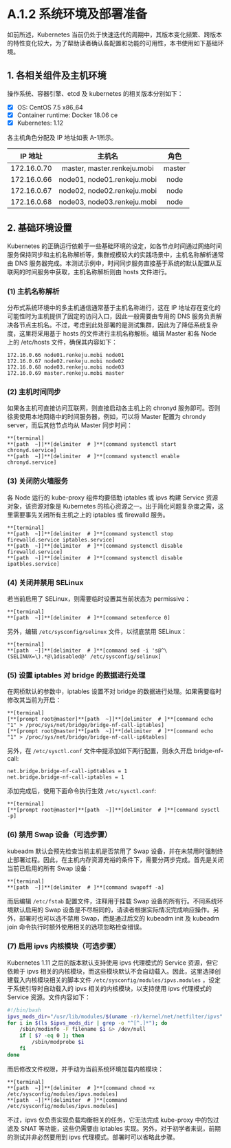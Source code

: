# A.1.2 系统环境及部署准备

如前所述，Kubernetes 当前仍处于快速迭代的周期中，其版本变化频繁、跨版本的特性变化较大，为了帮助读者确认各配置和功能的可用性，本书使用如下基础环境。

## 1. 各相关组件及主机环境

操作系统、容器引擎、etcd 及 kubernetes 的相关版本分别如下：

- [x] OS: CentOS 7.5 x86_64
- [x] Container runtime: Docker 18.06 ce
- [x] Kubernetes: 1.12

各主机角色分配及 IP 地址如表 A-1所示。

|IP 地址|主机名|角色|
|:-:|:-:|:-:|
|172.16.0.70|master, master.renkeju.mobi|master|
|172.16.0.66|node01, node01.renkeju.mobi|node|
|172.16.0.67|node02, node02.renkeju.mobi|node|
|172.16.0.68|node03, node03.renkeju.mobi|node|

## 2. 基础环境设置

Kubernetes 的正确运行依赖于一些基础环境的设定，如各节点时间通过网络时间服务保持同步和主机名称解析等，集群规模较大的实践场景中，主机名称解析通常由 DNS 服务器完成。本测试示例中，时间同步服务直接基于系统的默认配置从互联网的时间服务中获取，主机名称解析则由 hosts 文件进行。

### (1) 主机名称解析

分布式系统环境中的多主机通信通常基于主机名称进行，这在 IP 地址存在变化的可能性时为主机提供了固定的访问入口，因此一般需要由专用的 DNS 服务负责解决各节点主机名。不过，考虑到此处部署的是测试集群，因此为了降低系统复杂度，这里将采用基于 hosts 的文件进行主机名称解析。编辑 Master 和各 Node 上的 /etc/hosts 文件，确保其内容如下：

```none
172.16.0.66 node01.renkeju.mobi node01
172.16.0.67 node02.renkeju.mobi node02
172.16.0.68 node03.renkeju.mobi node03
172.16.0.69 master.renkeju.mobi master
```

### (2) 主机时间同步

如果各主机可直接访问互联网，则直接启动各主机上的 chronyd 服务即可。否则徐奥使用本地网络中的时间服务器，例如，可以将 Master 配置为 chrondy server，而后其他节点均从 Master 同步时间：

```
**[terminal]
**[path  ~]]**[delimiter  # ]**[command systemctl start chronyd.service]
**[path  ~]]**[delimiter  # ]**[command systemctl enable chronyd.service]
```

### (3) 关闭防火墙服务

各 Node 运行的 kube-proxy 组件均要借助 iptables 或 ipvs 构建 Service 资源对象，该资源对象是 Kubernetes 的核心资源之一。出于简化问题复杂度之需，这里需要事先关闭所有主机之上的 iptables 或 firewalld 服务。

```
**[terminal]
**[path  ~]]**[delimiter  # ]**[command systemctl stop firewalld.service iptables.service]
**[path  ~]]**[delimiter  # ]**[command systemctl disable firewalld.service]
**[path  ~]]**[delimiter  # ]**[command systemctl disable ipatbles.service]
```

### (4) 关闭并禁用 SELinux

若当前启用了 SELinux，则需要临时设置其当前状态为 permissive：

```
**[terminal]
**[path  ~]]**[delimiter  # ]**[command setenforce 0]
```

另外，编辑 `/etc/sysconfig/selinux` 文件，以彻底禁用 SELinux：

```
**[terminal]
**[path  ~]]**[delimiter  # ]**[command sed -i 's@^\(SELINUX=\).*@\1disabled@' /etc/sysconfig/selinux]
```

### (5) 设置 iptables 对 bridge 的数据进行处理

在网桥默认的参数中，iptables 设置不对 bridge 的数据进行处理。如果需要临时修改其当前为开启：

```
**[terminal]
[**[prompt root@master]**[path  ~]]**[delimiter  # ]**[command echo "1" > /proc/sys/net/bridge/bridge-nf-call-iptables]
[**[prompt root@master]**[path  ~]]**[delimiter  # ]**[command echo "1" > /proc/sys/net/bridge/bridge-nf-call-ip6tables]
```

另外，在 `/etc/sysctl.conf` 文件中提添加如下两行配置，则永久开启 bridge-nf-call:

```
net.bridge.bridge-nf-call-ip6tables = 1
net.bridge.bridge-nf-call-iptables = 1
```

添加完成后，使用下面命令执行生效 `/etc/sysctl.conf`:

```
**[terminal]
[**[prompt root@master]**[path  ~]]**[delimiter  # ]**[command sysctl -p]
```

### (6) 禁用 Swap 设备（可选步骤）

kubeadm 默认会预先检查当前主机是否禁用了 Swap 设备，并在未禁用时强制终止部署过程。因此，在主机内存资源充裕的条件下，需要分两步完成。首先是关闭当前已启用的所有 Swap 设备：

```
**[terminal]
**[path  ~]]**[delimiter  # ]**[command swapoff -a]
```

而后编辑 `/etc/fstab` 配置文件，注释用于挂载 Swap 设备的所有行。不同系统环境默认启用的 Swap 设备是不尽相同的，请读者根据实际情况完成响应操作。另外，部署时也可以选不禁用 Swap，而是通过后文的 kubeadm init 及 kubeadm join 命令执行时额外使用相关的选项忽略检查错误。

### (7) 启用 ipvs 内核模块（可选步骤）

Kubernetes 1.11 之后的版本默认支持使用 ipvs 代理模式的 Service 资源，但它依赖于 ipvs 相关的内核模块，而这些模块默认不会自动载入。因此，这里选择创建载入内核模块相关的脚本文件 `/etc/sysconfig/modules/ipvs.modules` ，设定于系统引导时自动载入的 ipvs 相关的内核模块，以支持使用 ipvs 代理模式的 Service 资源。文件内容如下：

```bash
#!/bin/bash
ipvs_mods_dir="/usr/lib/modules/$(uname -r)/kernel/net/netfilter/ipvs"
for i in $(ls $ipvs_mods_dir | grep -o "^[^.]*"); do
    /sbin/modinfo -F filename $i &> /dev/null
    if [ $? -eq 0 ]; then
        /sbin/modprobe $i
    fi
done
```

而后修改文件权限，并手动为当前系统环境加载内核模块：

```
**[terminal]
**[path  ~]]**[delimiter  # ]**[command chmod +x /etc/sysconfig/modules/ipvs.modules]
**[path  ~]]**[delimiter  # ]**[command /etc/sysconfig/modules/ipvs.modules]
```

不过，ipvs 仅负责实现负载均衡相关的任务，它无法完成 kube-proxy 中的包过滤及 SNAT 等功能，这些仍需要由 iptables 实现。另外，对于初学者来说，前期的测试并非必然要用到 ipvs 代理模式。部署时可以省略此步骤。